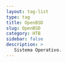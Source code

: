 ```yaml
---
layout: tag-list
type: tag
title: OpenBSD
slug: OpenBSD
category: HTB
sidebar: false
description: >
   Sistema Operativo.
---
```

